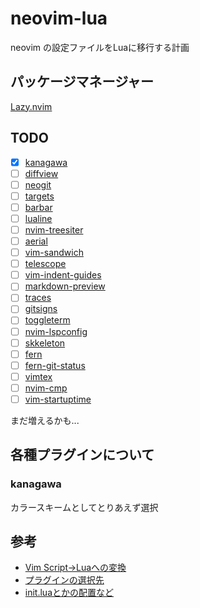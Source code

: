 # neovim-lua

neovim の設定ファイルをLuaに移行する計画

## パッケージマネージャー

[Lazy.nvim](https://github.com/folke/lazy.nvim)

## TODO

- [x] [kanagawa](https://github.com/rebelot/kanagawa.nvim)
- [ ] [diffview](https://github.com/sindrets/diffview.nvim)
- [ ] [neogit](https://github.com/NeogitOrg/neogit)
- [ ] [targets](https://github.com/wellle/targets.vim)
- [ ] [barbar](https://github.com/romgrk/barbar.nvim)
- [ ] [lualine](https://github.com/nvim-lualine/lualine.nvim)
- [ ] [nvim-treesiter](https://github.com/nvim-treesitter/nvim-treesitter)
- [ ] [aerial](https://github.com/stevearc/aerial.nvim)
- [ ] [vim-sandwich](https://github.com/machakann/vim-sandwich)
- [ ] [telescope](https://github.com/nvim-telescope/telescope.nvim)
- [ ] [vim-indent-guides](https://github.com/preservim/vim-indent-guides)
- [ ] [markdown-preview](https://github.com/iamcco/markdown-preview.nvim)
- [ ] [traces](https://github.com/markonm/traces.vim)
- [ ] [gitsigns](https://github.com/lewis6991/gitsigns.nvim)
- [ ] [toggleterm](https://github.com/lewis6991/gitsigns.nvim)
- [ ] [nvim-lspconfig](https://github.com/neovim/nvim-lspconfig)
- [ ] [skkeleton](https://github.com/vim-skk/skkeleton)
- [ ] [fern](https://github.com/lambdalisue/fern.vim)
- [ ] [fern-git-status](https://github.com/lambdalisue/fern-git-status.vim)
- [ ] [vimtex](https://github.com/lervag/vimtex)
- [ ] [nvim-cmp](https://github.com/hrsh7th/nvim-cmp)
- [ ] [vim-startuptime](https://github.com/dstein64/vim-startuptime)

まだ増えるかも...

## 各種プラグインについて

### kanagawa

カラースキームとしてとりあえず選択

## 参考

- [Vim Script→Luaへの変換](https://vonheikemen.github.io/devlog/tools/configuring-neovim-using-lua/)
- [プラグインの選択先](https://github.com/rockerBOO/awesome-neovim)
- [init.luaとかの配置など](https://homaju.hatenablog.com/entry/2022/06/10/081205)

